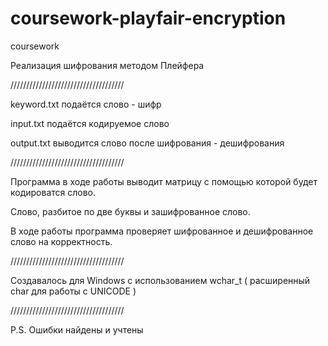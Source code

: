 # coursework-playfair-encryption
coursework

Реализация шифрования методом Плейфера

////////////////////////////////////

keyword.txt подаётся слово - шифр

input.txt подаётся кодируемое слово

output.txt выводится слово после шифрования - дешифрования

////////////////////////////////////

Программа в ходе работы выводит матрицу с помощью которой будет кодироватся слово.

Слово, разбитое по две буквы и зашифрованное слово.

В ходе работы программа проверяет шифрованное и дешифрованное слово на корректность.

////////////////////////////////////

Создавалось для Windows c использованием wchar_t ( расширенный char для работы с UNICODE ) 

////////////////////////////////////

P.S. Ошибки найдены и учтены
